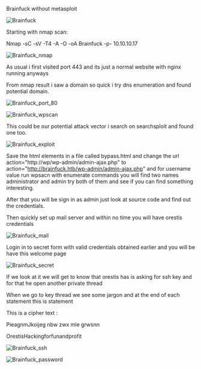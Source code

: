 Brainfuck without metasploit

![Brainfuck](https://user-images.githubusercontent.com/55708909/91796691-77c8d780-ec3e-11ea-8d94-f68ebcbc94d0.png)

Starting with nmap scan:

Nmap -sC -sV -T4 -A -O -oA Brainfuck -p- 10.10.10.17

![Brainfuck_nmap](https://user-images.githubusercontent.com/55708909/91796807-b78fbf00-ec3e-11ea-80b9-8905a6fa85a9.png)

As usual i first visited port 443 and its just a normal website with nginx running anyways 

From nmap result i saw a domain so quick i try dns enumeration and found potential domain.

![Brainfuck_port_80](https://user-images.githubusercontent.com/55708909/91797038-384ebb00-ec3f-11ea-9c5b-a81fce7ba049.png)

![Brainfuck_wpscan](https://user-images.githubusercontent.com/55708909/91797030-338a0700-ec3f-11ea-8d25-8356424f9780.png)

This could be our potential attack vector i search on searchsploit and found one too.

![Brainfuck_exploit](https://user-images.githubusercontent.com/55708909/91797256-be6b0180-ec3f-11ea-9b31-9bb18827bf6f.png)

Save the html elements in a file called bypass.html and change the url action="http://wp/wp-admin/admin-ajax.php" to action="http://brainfuck.htb/wp-admin/admin-ajax.php" and for username value run wpsacn with enumerate commands you
will find two names administrator and admin try both of them and see if you can find something interesting.

After that you will be sign in as admin just look at source code and find out the credentials.

Then quickly set up mail server and within no time you will have orestis credentials

![Brainfuck_mail](https://user-images.githubusercontent.com/55708909/91798359-5669ea80-ec42-11ea-9baf-1595c0aa7273.png)

Login in to secret form with valid credentials obtained earlier and you will be have this welcome page

![Brainfuck_secret](https://user-images.githubusercontent.com/55708909/91798757-3c7cd780-ec43-11ea-8ef0-5f33700c3254.png)


If we look at it we will get to know that orestis has is asking for ssh key and for that he open another private thread 

When we go to key thread we see some jargon and at the end of each statement this is statement 

This is a cipher text :

PieagnmJkoijeg nbw zwx mle grwsnn

OrestisHackingforfunandprofit

![Brainfuck_ssh](https://user-images.githubusercontent.com/55708909/91804141-ddba5c80-ec48-11ea-851a-fab50acbc686.png)

![Brainfuck_password](https://user-images.githubusercontent.com/55708909/91804365-edd23c00-ec48-11ea-936f-d90039ea01c2.png)
